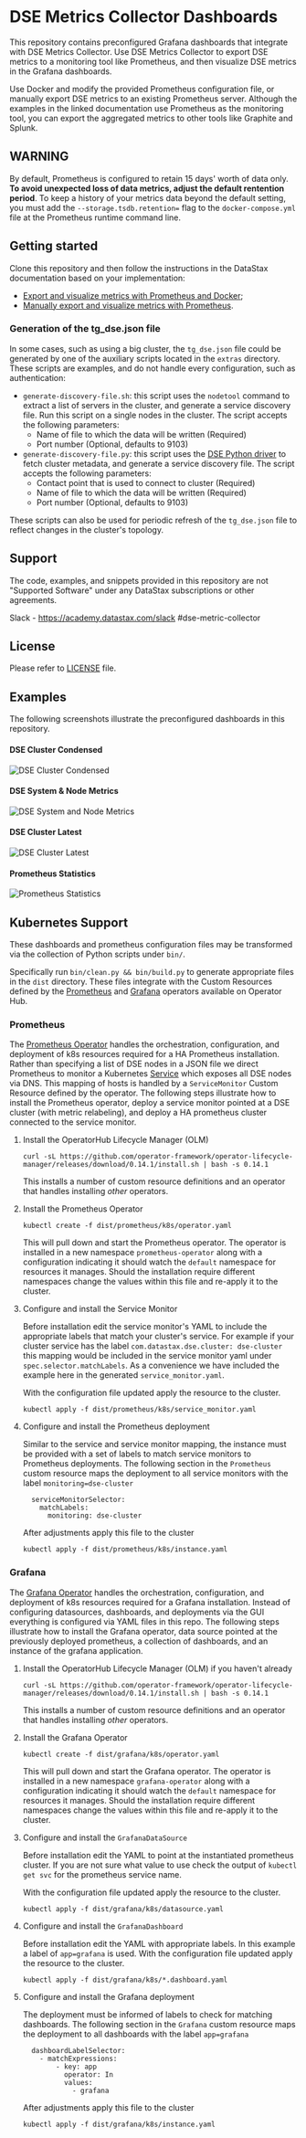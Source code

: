 # DSE Metrics Collector Dashboards

This repository contains preconfigured Grafana dashboards that integrate with DSE Metrics Collector. Use DSE Metrics Collector to export DSE metrics to a monitoring tool like Prometheus, and then visualize DSE metrics in the Grafana dashboards.

Use Docker and modify the provided Prometheus configuration file, or manually export DSE metrics to an existing Prometheus server. Although the examples in the linked documentation use Prometheus as the monitoring tool, you can export the aggregated metrics to other tools like Graphite and Splunk.


## WARNING

By default, Prometheus is configured to retain 15 days' worth of data only. **To avoid unexpected loss of data metrics, adjust the default rentention period**. To keep a history of your metrics data beyond the default setting, you must add the `--storage.tsdb.retention=` flag to the `docker-compose.yml` file at the Prometheus runtime command line.


## Getting started

Clone this repository and then follow the instructions in the DataStax documentation based on your implementation:

* [Export and visualize metrics with Prometheus and Docker](https://docs.datastax.com/en/dse/6.7/dse-admin/datastax_enterprise/tools/metricsCollector/mcExportMetricsDocker.html);
* [Manually export and visualize metrics with Prometheus](https://docs.datastax.com/en/dse/6.7/dse-admin/datastax_enterprise/tools/metricsCollector/mcExportMetricsManually.html).

### Generation of the tg_dse.json file

In some cases, such as using a big cluster, the `tg_dse.json` file could be generated by one of the auxiliary scripts located in the `extras` directory. These scripts are examples, and do not handle every configuration, such as authentication:

* `generate-discovery-file.sh`: this script uses the `nodetool` command to extract a list of servers in the cluster, and generate a service discovery file. Run this script on a single nodes in the cluster. The script accepts the following parameters: 
  * Name of file to which the data will be written (Required)
  * Port number (Optional, defaults to 9103)
* `generate-discovery-file.py`: this script uses the [DSE Python driver](https://docs.datastax.com/en/developer/python-dse-driver/latest/) to fetch cluster metadata, and generate a service discovery file. The script accepts the following parameters:
  * Contact point that is used to connect to cluster (Required)
  * Name of file to which the data will be written (Required)
  * Port number (Optional, defaults to 9103)

These scripts can also be used for periodic refresh of the `tg_dse.json` file to reflect changes in the cluster's topology.


## Support

The code, examples, and snippets provided in this repository are not "Supported Software" under any DataStax subscriptions or other agreements.

Slack - https://academy.datastax.com/slack #dse-metric-collector


## License

Please refer to [LICENSE](LICENSE.md) file.


## Examples

The following screenshots illustrate the preconfigured dashboards in this repository.

#### DSE Cluster Condensed
![DSE Cluster Condensed](doc/DSEMetricsCollectorDashboardCondensed.png)

#### DSE System & Node Metrics
![DSE System and Node Metrics](doc/DSEMetricsCollectorDashboardSystems.png)

#### DSE Cluster Latest
![DSE Cluster Latest](doc/DSEMetricsCollectorDashboardLatest.png)

#### Prometheus Statistics
![Prometheus Statistics](doc/DSEMetricsCollectorDashboardPrometheus.png)


## Kubernetes Support
These dashboards and prometheus configuration files may be transformed via the collection of Python scripts under `bin/`.

Specifically run `bin/clean.py && bin/build.py` to generate appropriate files in the `dist` directory. These files integrate with the Custom Resources defined by the [Prometheus](https://operatorhub.io/operator/prometheus) and [Grafana](https://operatorhub.io/operator/grafana-operator) operators available on Operator Hub.


### Prometheus
The [Prometheus Operator](https://operatorhub.io/operator/prometheus) handles the orchestration, configuration, and deployment of k8s resources required for a HA Prometheus installation. Rather than specifying a list of DSE nodes in a JSON file we direct Prometheus to monitor a Kubernetes [Service](https://kubernetes.io/docs/concepts/services-networking/service/) which exposes all DSE nodes via DNS. This mapping of hosts is handled by a `ServiceMonitor` Custom Resource defined by the operator. The following steps illustrate how to install the Prometheus operator, deploy a service monitor pointed at a DSE cluster (with metric relabeling), and  deploy a HA prometheus cluster connected to the service monitor.

1. Install the OperatorHub Lifecycle Manager (OLM)
   
   `curl -sL https://github.com/operator-framework/operator-lifecycle-manager/releases/download/0.14.1/install.sh | bash -s 0.14.1`
   
   This installs a number of custom resource definitions and an operator that handles installing _other_ operators.

1. Install the Prometheus Operator
   
   `kubectl create -f dist/prometheus/k8s/operator.yaml`

   This will pull down and start the Prometheus operator. The operator is installed in a new namespace `prometheus-operator` along with a configuration indicating it should watch the `default` namespace for resources it manages. Should the installation require different namespaces change the values within this file and re-apply it to the cluster.

1. Configure and install the Service Monitor
   
   Before installation edit the service monitor's YAML to include the appropriate labels that match your cluster's service. For example if your cluster service has the label `com.datastax.dse.cluster: dse-cluster` this mapping would be included in the service monitor yaml under `spec.selector.matchLabels`. As a convenience we have included the example here in the generated `service_monitor.yaml`.
   
   With the configuration file updated apply the resource to the cluster.
   
   `kubectl apply -f dist/prometheus/k8s/service_monitor.yaml`

1. Configure and install the Prometheus deployment
   
   Similar to the service and service monitor mapping, the instance must be provided with a set of labels to match service monitors to Prometheus deployments. The following section in the `Prometheus` custom resource maps the deployment to all service monitors with the label `monitoring=dse-cluster`
  
   ```
     serviceMonitorSelector:
       matchLabels:
         monitoring: dse-cluster
   ```
   
   After adjustments apply this file to the cluster

   `kubectl apply -f dist/prometheus/k8s/instance.yaml`


### Grafana
The [Grafana Operator](https://operatorhub.io/operator/grafana-operator) handles the orchestration, configuration, and deployment of k8s resources required for a Grafana installation. Instead of configuring datasources, dashboards, and deployments via the GUI everything is configured via YAML files in this repo. The following steps illustrate how to install the Grafana operator, data source pointed at the previously deployed prometheus, a collection of dashboards, and an instance of the grafana application.

1. Install the OperatorHub Lifecycle Manager (OLM) if you haven't already
   
   `curl -sL https://github.com/operator-framework/operator-lifecycle-manager/releases/download/0.14.1/install.sh | bash -s 0.14.1`
   
   This installs a number of custom resource definitions and an operator that handles installing _other_ operators.

1. Install the Grafana Operator
   
   `kubectl create -f dist/grafana/k8s/operator.yaml`

   This will pull down and start the Grafana operator. The operator is installed in a new namespace `grafana-operator` along with a configuration indicating it should watch the `default` namespace for resources it manages. Should the installation require different namespaces change the values within this file and re-apply it to the cluster.

1. Configure and install the `GrafanaDataSource`
   
   Before installation edit the YAML to point at the instantiated prometheus cluster. If you are not sure what value to use check the output of `kubectl get svc` for the prometheus service name.
   
   With the configuration file updated apply the resource to the cluster.
   
   `kubectl apply -f dist/grafana/k8s/datasource.yaml`

1. Configure and install the `GrafanaDashboard`
   
   Before installation edit the YAML with appropriate labels. In this example a label of `app=grafana` is used. With the configuration file updated apply the resource to the cluster.
   
   `kubectl apply -f dist/grafana/k8s/*.dashboard.yaml`

1. Configure and install the Grafana deployment
   
   The deployment must be informed of labels to check for matching dashboards. The following section in the `Grafana` custom resource maps the deployment to all dashboards with the label `app=grafana`
  
   ```
     dashboardLabelSelector:
       - matchExpressions:
           - key: app
             operator: In
             values:
               - grafana
   ```
   
   After adjustments apply this file to the cluster

   `kubectl apply -f dist/grafana/k8s/instance.yaml`
